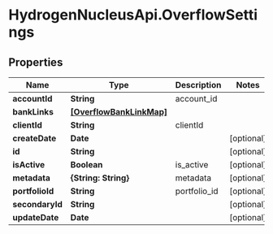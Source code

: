 # HydrogenNucleusApi.OverflowSettings

## Properties
Name | Type | Description | Notes
------------ | ------------- | ------------- | -------------
**accountId** | **String** | account_id | 
**bankLinks** | [**[OverflowBankLinkMap]**](OverflowBankLinkMap.md) |  | 
**clientId** | **String** | clientId | 
**createDate** | **Date** |  | [optional] 
**id** | **String** |  | [optional] 
**isActive** | **Boolean** | is_active | [optional] 
**metadata** | **{String: String}** | metadata | [optional] 
**portfolioId** | **String** | portfolio_id | [optional] 
**secondaryId** | **String** |  | [optional] 
**updateDate** | **Date** |  | [optional] 



